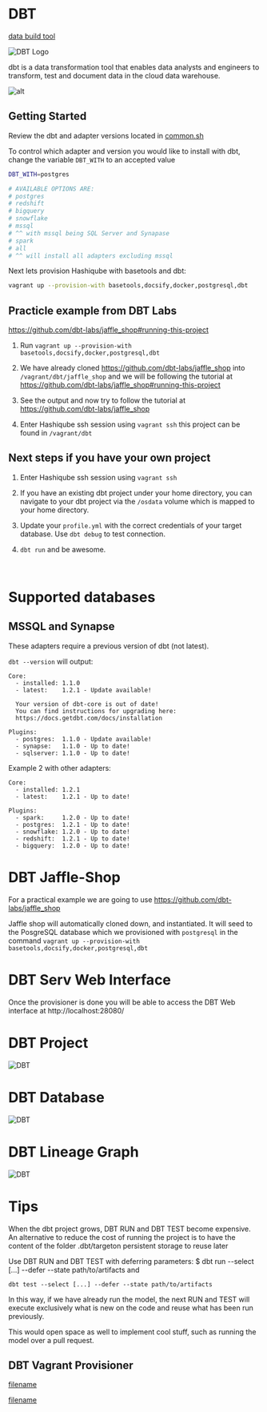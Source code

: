 # DBT

[data build tool](https://www.getdbt.com/)

![DBT Logo](images/dbt-logo.png?raw=true "DBT Logo")

dbt is a data transformation tool that enables data analysts and engineers to transform, test and document data in the cloud data warehouse.

![alt](https://www.getdbt.com/ui/img/png/analytics-engineering-dbt.png)

## Getting Started

Review the dbt and adapter versions located in [common.sh](./common.sh)

To control which adapter and version you would like to install with dbt, change the variable `DBT_WITH` to an accepted value

```bash
DBT_WITH=postgres

# AVAILABLE OPTIONS ARE:
# postgres
# redshift
# bigquery
# snowflake
# mssql
# ^^ with mssql being SQL Server and Synapase
# spark
# all
# ^^ will install all adapters excluding mssql
```

Next lets provision Hashiqube with basetools and dbt:

```bash
vagrant up --provision-with basetools,docsify,docker,postgresql,dbt
```

## Practicle example from DBT Labs 
https://github.com/dbt-labs/jaffle_shop#running-this-project

1. Run `vagrant up --provision-with basetools,docsify,docker,postgresql,dbt`

2. We have already cloned https://github.com/dbt-labs/jaffle_shop into `/vagrant/dbt/jaffle_shop`
and we will be following the tutorial at https://github.com/dbt-labs/jaffle_shop#running-this-project

3. See the output and now try to follow the tutorial at https://github.com/dbt-labs/jaffle_shop

4. Enter Hashiqube ssh session using `vagrant ssh` this project can be found in `/vagrant/dbt`

## Next steps if you have your own project

1. Enter Hashiqube ssh session using `vagrant ssh`

2. If you have an existing dbt project under your home directory, you can navigate to your dbt project via the `/osdata` volume which is mapped to your home directory.

3. Update your `profile.yml` with the correct credentials of your target database. Use `dbt debug` to test connection.

4. `dbt run` and be awesome.

<br>

# Supported databases

## MSSQL and Synapse

These adapters require a previous version of dbt (not latest).

`dbt --version` will output:

```log
Core:
  - installed: 1.1.0
  - latest:    1.2.1 - Update available!

  Your version of dbt-core is out of date!
  You can find instructions for upgrading here:
  https://docs.getdbt.com/docs/installation

Plugins:
  - postgres:  1.1.0 - Update available!
  - synapse:   1.1.0 - Up to date!
  - sqlserver: 1.1.0 - Up to date!
```

Example 2 with other adapters:

```log
Core:
  - installed: 1.2.1
  - latest:    1.2.1 - Up to date!

Plugins:
  - spark:     1.2.0 - Up to date!
  - postgres:  1.2.1 - Up to date!
  - snowflake: 1.2.0 - Up to date!
  - redshift:  1.2.1 - Up to date!
  - bigquery:  1.2.0 - Up to date!
```

# DBT Jaffle-Shop
For a practical example we are going to use https://github.com/dbt-labs/jaffle_shop 

Jaffle shop will automatically cloned down, and instantiated. It will seed to the PosgreSQL database which we provisioned with `postgresql` in the command `vagrant up --provision-with basetools,docsify,docker,postgresql,dbt`

# DBT Serv Web Interface
Once the provisioner is done you will be able to access the DBT Web interface at http://localhost:28080/

# DBT Project
![DBT](images/dbt_project.png?raw=true "DBT")

# DBT Database
![DBT](images/dbt_database.png?raw=true "DBT")

# DBT Lineage Graph
![DBT](images/dbt_lineage_graph.png?raw=true "DBT")

# Tips
When the dbt project grows, DBT RUN and DBT TEST become expensive. An alternative to reduce the cost of running the project is to have the content of the folder .dbt/targeton persistent storage to reuse later

Use DBT RUN and DBT TEST with deferring parameters: $ dbt run --select [...] --defer --state path/to/artifacts and

`dbt test --select [...] --defer --state path/to/artifacts`

In this way, if we have already run the model, the next RUN and TEST will execute exclusively what is new on the code and reuse what has been run previously.

This would open space as well to implement cool stuff, such as running the model over a pull request. 

## DBT Vagrant Provisioner

[filename](common.sh ':include :type=code')

[filename](dbt-global.sh ':include :type=code')
